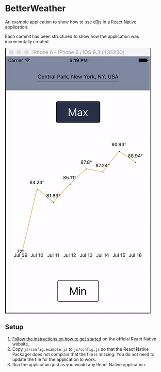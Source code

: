 # BetterWeather

An example application to show how to use [d3js](https://d3js.org/) in a [React Native](https://facebook.github.io/react-native/) application.

Each commit has been structured to show how the application was incrementally created.

![Full animation](./images/full-animation.gif)

## Setup

1. [Follow the instructions on how to get started](https://facebook.github.io/react-native/docs/getting-started.html) on the official React Native website.
2. Copy `js/config.example.js` to `js/config.js` so that the React Native Packager does not complain that the file is missing. You do not need to update the file for the application to work.
3. Run the application just as you would any React Native application.
